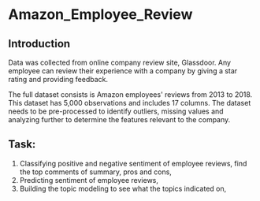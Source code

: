# Amazon_Employee_Review
## Introduction

Data was collected from online company review site, Glassdoor. Any employee can review their experience with a company by giving a star rating and providing feedback. 

The full dataset consists is Amazon employees' reviews from 2013 to 2018. This dataset has 5,000 observations and includes 17 columns. The dataset needs to be pre-processed to identify outliers, missing values and analyzing further to determine the features relevant to the company.

## Task:

1. Classifying positive and negative sentiment of employee reviews, find the top comments of summary, pros and cons,
2. Predicting sentiment of employee reviews,
3. Building the topic modeling to see what the topics indicated on,
